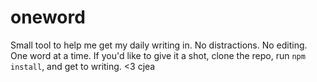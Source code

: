 # oneword
Small tool to help me get my daily writing in.
No distractions. No editing. One word at a time.
If you'd like to give it a shot, clone the repo, run `npm install`, and get to writing.
<3 
cjea
